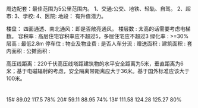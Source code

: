 周边配套：最佳范围为5公里范围内。
   1、交通:公交、地铁、轻轨、自驾。
   2、超市:
   3、学校:
   4、医院:
地段：
   有升值潜力。
   
楼盘：
   四面通透、南北通风：即是否敞亮通风。
   楼层数 : 太高的话需要考虑电梯数。
   容积率 : 高层住宅容积率应不超过5，多层住宅应不超过3
   绿化率 : >=30%
   层高 : 最低2.8m
   停车位 : 
   物业及物业费 : 
   是否人车分流 :
   赠送面积 : 
   建筑面积 :
   套内面积 :
   公摊面积 :

   高压线距离：220千伏高压线塔距建筑物的水平安全距离为5米，垂直距离为6米；基于电磁辐射的考虑，安全隔离带距离应大于36米。基于国外标准应该大于100米。


#
15#   89.02  117.5            78%
20#   59.11  88.95            74%
13#   111.58 124.28 125.27    80%


